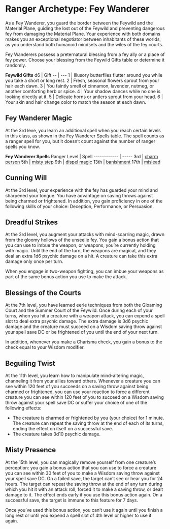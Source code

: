 # Ranger Archetype: Fey Wanderer
As a Fey Wanderer, you guard the border between the Feywild and the Material Plane, guiding the lost out of the Feywild and preventing dangerous fey from damaging the Material Plane. Your experience with both domains makes you an exceptional negotiator between inhabitants of these worlds, as you understand both humanoid mindsets and the wiles of the fey courts.

Fey Wanderers possess a preternatural blessing from a fey ally or a place of fey power. Choose your blessing from the Feywild Gifts table or determine it randomly.

**Feywild Gifts**
d6 | Gift
-- | ---
1 | Illusory butterflies flutter around you while you take a short or long rest.
2 | Fresh, seasonal flowers sprout from your hair each dawn.
3 | You faintly smell of cinnamon, lavender, nutmeg, or another comforting herb or spice.
4 | Your shadow dances while no one is looking directly at it.
5 | Delicate horns  or antlers sprout from your head. 
6 | Your skin and hair change color to match the season at each dawn.

## Fey Wanderer Magic
At the 3rd leve, you learn an additional spell when you reach certain levels in this class, as shown in the Fey Wanderer Spells table. The spell counts as a ranger spell for you, but it doesn’t count against the number of ranger spells you know.

**Fey Wanderer Spells**
Ranger Level | Spell
------------ | -----
3rd | [charm person]()
5th | [misty step]()
9th | [dispel magic]()
13th | [banishment]()
17th | [mislead]()

## Cunning Will
At the 3rd level, your experience with the fey has guarded your mind and sharpened your tongue. You have advantage on saving throws against being charmed or frightened.
In addition, you gain proficiency in one of the following skills of your choice: Deception, Performance, or Persuasion.

## Dreadful Strikes
At the 3rd level, you augment your attacks with mind-scarring magic, drawn from the gloomy hollows of the unseelie fey. You gain a bonus action that you can use to imbue the weapon, or weapons, you’re currently holding with magic. Until the end of the turn, the weapons are magical, and they deal an extra 1d6 psychic damage on a hit. A creature can take this extra damage only once per turn.

When you engage in two-weapon fighting, you can imbue your weapons as part of the same bonus action you use to make the attack.

## Blessings of the Courts
At the 7th level, you have learned eerie techniques from both the Gloaming Court and the Summer Court of the Feywild. Once during each of your turns, when you hit a creature with a weapon attack, you can expend a spell slot to deal extra psychic damage. The extra damage is 3d6 psychic damage and the creature must succeed on a Wisdom saving throw against your spell save DC or be frightened of you until the end of your next turn.

In addition, whenever you make a Charisma check, you gain a bonus to the check equal to your Wisdom modifier.

## Beguiling Twist
At the 11th level, you learn how to manipulate mind-altering magic, channeling it from your allies toward others. Whenever a creature you can see within 120 feet of you succeeds on a saving throw against being charmed or frightened, you can use your reaction to force a different creature you can see within 120 feet of you to succeed on a Wisdom saving throw against your spell save DC or suffer your choice of one of the following effects:
* The creature is charmed or frightened by you (your choice) for 1 minute. The creature can repeat the saving throw at the end of each of its turns, ending the effect on itself on a successful save.
* The creature takes 3d10 psychic damage.

## Misty Presence
At the 15th level, you can magically remove yourself from one creature’s perception: you gain a bonus action that you can use to force a creature you can see within 30 feet of you to make a Wisdom saving throw against your spell save DC. On a failed save, the target can’t see or hear you for 24 hours. The target can repeat the saving throw at the end of any turn during which you hit it with an attack roll, forced it to make a saving throw, or dealt damage to it. The effect ends early if you use this bonus action again. On a successful save, the target is immune to this feature for 7 days.

Once you’ve used this bonus action, you can’t use it again until you finish a long rest or until you expend a spell slot of 4th level or higher to use it again.

